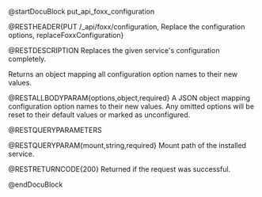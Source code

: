 @startDocuBlock put_api_foxx_configuration

@RESTHEADER{PUT /_api/foxx/configuration, Replace the configuration options, replaceFoxxConfiguration}

@RESTDESCRIPTION
Replaces the given service's configuration completely.

Returns an object mapping all configuration option names to their new values.

@RESTALLBODYPARAM{options,object,required}
A JSON object mapping configuration option names to their new values.
Any omitted options will be reset to their default values or marked as unconfigured.

@RESTQUERYPARAMETERS

@RESTQUERYPARAM{mount,string,required}
Mount path of the installed service.

@RESTRETURNCODE{200}
Returned if the request was successful.

@endDocuBlock
